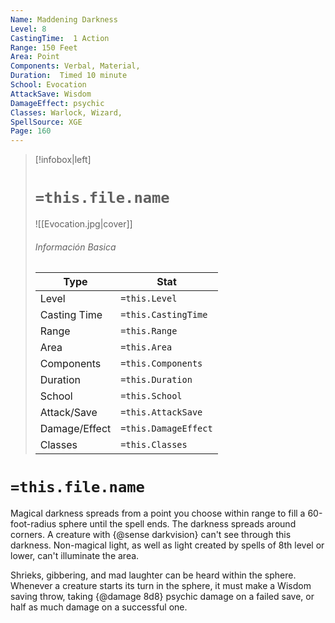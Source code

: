 ```yaml
---
Name: Maddening Darkness
Level: 8
CastingTime:  1 Action 
Range: 150 Feet
Area: Point
Components: Verbal, Material, 
Duration:  Timed 10 minute
School: Evocation
AttackSave: Wisdom
DamageEffect: psychic
Classes: Warlock, Wizard, 
SpellSource: XGE
Page: 160
---
```


>[!infobox|left]
># `=this.file.name`
>![[Evocation.jpg|cover]]
> ###### Información Basica
> Type |  Stat |
> ---|---|
> Level | `=this.Level` |
> Casting Time | `=this.CastingTime` |
> Range | `=this.Range` |
> Area | `=this.Area` |
> Components | `=this.Components` |
> Duration | `=this.Duration` |
> School | `=this.School` |
> Attack/Save | `=this.AttackSave` |
> Damage/Effect | `=this.DamageEffect` |
> Classes | `=this.Classes` |

# `=this.file.name`
Magical darkness spreads from a point you choose within range to fill a 60-foot-radius sphere until the spell ends. The darkness spreads around corners. A creature with {@sense darkvision} can&#x27;t see through this darkness. Non-magical light, as well as light created by spells of 8th level or lower, can&#x27;t illuminate the area.

Shrieks, gibbering, and mad laughter can be heard within the sphere. Whenever a creature starts its turn in the sphere, it must make a Wisdom saving throw, taking {@damage 8d8} psychic damage on a failed save, or half as much damage on a successful one.



 


 



